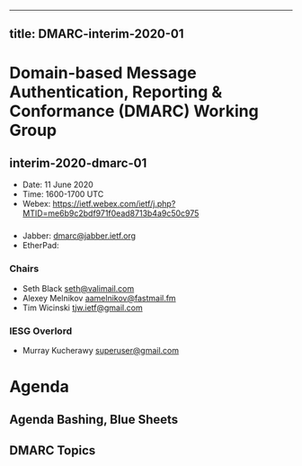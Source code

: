 
---
title: DMARC-interim-2020-01
---
# Domain-based Message Authentication, Reporting & Conformance (DMARC) Working Group
## interim-2020-dmarc-01

* Date: 11 June  2020
* Time: 1600-1700 UTC
* Webex: https://ietf.webex.com/ietf/j.php?MTID=me6b9c2bdf971f0ead8713b4a9c50c975


###
* Jabber:  dmarc@jabber.ietf.org
* EtherPad: 

### Chairs
* Seth Black seth@valimail.com
* Alexey Melnikov aamelnikov@fastmail.fm
* Tim Wicinski tjw.ietf@gmail.com

### IESG Overlord
* Murray Kucherawy superuser@gmail.com

# Agenda

## Agenda Bashing, Blue Sheets

## DMARC Topics 

